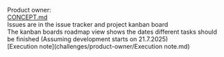 Product owner:   
  [CONCEPT.md](challenges/product-owner/CONCEPT.md)  
  Issues are in the issue tracker and project kanban board  
  The kanban boards roadmap view shows the dates different tasks should be finished (Assuming development starts on 21.7.2025)  
  [Execution note](challenges/product-owner/Execution note.md)  


